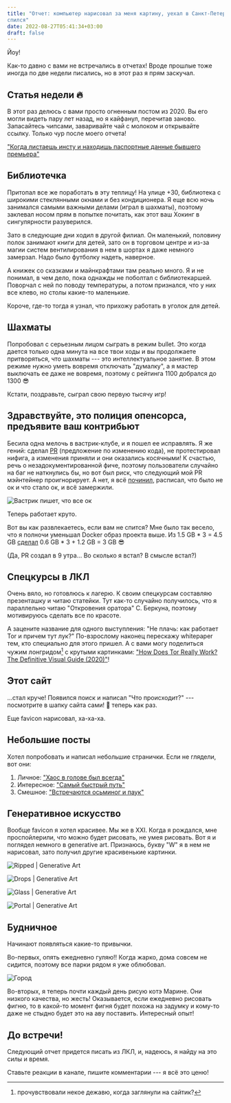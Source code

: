 ```yaml
---
title: "Отчет: компьютер нарисовал за меня картину, уехал в Санкт-Петербург и
спился"
date: 2022-08-27T05:41:34+03:00
draft: false
---
```


Йоу!

Как-то давно с вами не встречались в отчетах! Вроде прошлые тоже иногда по две
недели писались, но в этот раз я прям заскучал.

## Статья недели 🔥

В этот раз делюсь с вами просто огненным постом из 2020. Вы его могли видеть
пару лет назад, но я кайфанул, перечитав заново. Запасайтесь чипсами,
заваривайте чай с молоком и открывайте ссылку. Только чур после моего отчета!

["Когда листаешь инсту и находишь паспортные данные бывшего премьера"][m]

[m]: https://mango.pdf.zone/finding-former-australian-prime-minister-tony-abbotts-passport-number-on-instagram

## Библиотечка

Притопал все же поработать в эту теплицу! На улице +30, библиотека с широкими
стеклянными окнами и без кондиционера. Я еще всю ночь занимался самыми важными
делами (играл в шахматы), поэтому заклевал носом прям в попытке почитать, как
этот ваш Хокинг в сингулярности разуверился.

Зато в следующие дни ходил в другой филиал. Он маленький, половину полок
занимают книги для детей, зато он в торговом центре и из-за магии систем
вентилирования в нем в шортах я даже немного замерзал. Надо было футболку
надеть, наверное.

А книжек со сказками и майнкрафтами там реально много. Я и не понимал, в чем
дело, пока однажды не поболтал с библиотекаршей. Поворчал с ней по поводу
температуры, а потом признался, что у них все клево, но столы какие-то
маленькие.

Короче, где-то тогда я узнал, что прихожу работать в уголок для детей.

## Шахматы

Попробовал с серьезным лицом сыграть в режим bullet. Это когда дается только
одна минута на все твои ходы и вы продолжаете притворяться, что шахматы --- это
интеллектуальное занятие. В этом режиме нужно уметь вовремя отключать "думалку",
а я мастер выключать ее даже не вовремя, поэтому с рейтинга 1100 добрался до
1300 😎

Кстати, поздравьте, сыграл свою первую тысячу игр!

## Здравствуйте, это полиция опенсорса, предъявите ваш контрибьют

Бесила одна мелочь в вастрик-клубе, и я пошел ее исправлять. Я же гений: сделал
[PR][pr1] (предложение по изменению кода), не протестировал нифига, а изменения
приняли и они оказались косячными! К счастью, речь о незадокументированной фиче,
поэтому пользователи случайно на баг не наткнулись бы, но вот был риск, что
следующий мой PR мэйнтейнер проигнорирует. А нет, я всё [починил][pr2],
расписал, что было не ок и что стало ок, и всё замержили.

![Вастрик пишет, что все ок](vas3k_ok.webp "Мне можно верить!")

Теперь работает круто.

Вот вы как развлекаетесь, если вам не спится? Мне было так весело, что я полночи
уменьшал Docker образ проекта выше. Из 1.5 GB * 3 = 4.5 GB [сделал][pr3] 0.6 GB
\* 3 + 1.2 GB = 3 GB 😎

(Да, PR создал в 9 утра... Во сколько я встал? В смысле встал?)

[pr1]: https://github.com/vas3k/vas3k.club/pull/979
[pr2]: https://github.com/vas3k/vas3k.club/pull/980
[pr3]: https://github.com/vas3k/vas3k.club/pull/981

## Спецкурсы в ЛКЛ

Очень вяло, но готовлюсь к лагерю. К своим спецкурсам составляю презенташку и
читаю статейки. Тут как-то случайно получилось, что я параллельно читаю
"Откровения оратора" С. Беркуна, поэтому мотивируюсь сделать все по красоте.

А зацените название для одного выступления: "Не плачь: как работает Tor и причем
тут лук?" По-взрослому наконец перескажу whitepaper тем, кто специально для
этого пришел. А с вами могу поделиться чужим лонгридом[^1] с крутыми картинками:
["How Does Tor Really Work? The Definitive Visual Guide (2020)"][t]!

[^1]: прочувствовали некое дежавю, когда заглянули на сайтик?

[t]: https://skerritt.blog/how-does-tor-really-work/

## Этот сайт

...стал круче! Появился поиск и написал "Что происходит?" --- посмотрите в
шапку сайта сами! 🎩 теперь как раз.

Еще favicon нарисовал, ха-ха-ха.

## Небольшие посты

Хотел попробовать и написал небольшие странички. Если не глядели, вот они:

1. Личное: ["Хаос в голове был
	 всегда"](http://localhost:1313/posts/chaos-in-the-head/)
2. Интересное: ["Самый быстрый путь"](http://localhost:1313/posts/short-path/)
3. Смешное: ["Встречаются осьминог и паук"](http://localhost:1313/posts/handshake/)

## Генеративное искусство

Вообще favicon я хотел красивее. Мы же в XXI. Когда я рождался, мне
проспойлерили, что можно будет рисовать, не умея рисовать. Вот я и поглядел
немного в generative art. Признаюсь, букву "W" я в нем не нарисовал, зато
получил другие красивенькие картинки.

![Ripped | Generative Art](ga_ripped.webp)

![Drops | Generative Art](ga_drops.webp)

![Glass | Generative Art](ga_glass.webp)

![Portal | Generative Art](ga_portal.webp "Эта анимированная, кстати!")

## Будничное

Начинают появляться какие-то привычки.

Во-первых, опять ежедневно гуляю!! Когда жарко, дома совсем не сидится, поэтому
все парки рядом я уже облюбовал.

![Город](city.webp)

Во-вторых, я теперь почти каждый день рисую котэ Марине. Они низкого качества,
но жесть! Оказывается, если ежедневно рисовать фигню, то в какой-то момент фигня
будет похожа на задумку и кому-то даже не стыдно будет это на аву поставить.
Интересный опыт!

<script async src="https://telegram.org/js/telegram-widget.js?19"
data-telegram-post="FlamingoSays/16032"></script>

<script async src="https://telegram.org/js/telegram-widget.js?19"
data-telegram-post="FlamingoSays/16033"></script>

## До встречи!

Следующий отчет придется писать из ЛКЛ, и, надеюсь, я найду на это силы и время.

Ставьте реакции в канале, пишите комментарии --- я всё это ценю!
